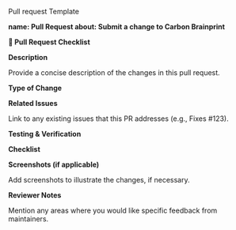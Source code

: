 Pull request Template

**name: Pull Request about: Submit a change to Carbon Brainprint**

**🚀 Pull Request Checklist**

**Description**

Provide a concise description of the changes in this pull request.

**Type of Change**

**Related Issues**

Link to any existing issues that this PR addresses (e.g., Fixes #123).

**Testing & Verification**

**Checklist**

**Screenshots (if applicable)**

Add screenshots to illustrate the changes, if necessary.

**Reviewer Notes**

Mention any areas where you would like specific feedback from maintainers.